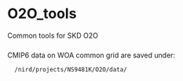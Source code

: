 # O2O_tools
Common tools for SKD O2O

###

CMIP6 data on WOA common grid are saved under:

```bash
  /nird/projects/NS9481K/O2O/data/
```


